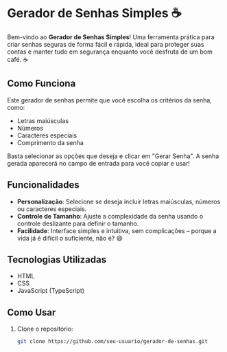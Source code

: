 # Gerador de Senhas Simples ☕️

Bem-vindo ao **Gerador de Senhas Simples**! Uma ferramenta prática para criar senhas seguras de forma fácil e rápida, ideal para proteger suas contas e manter tudo em segurança enquanto você desfruta de um bom café. ☕️

## Como Funciona

Este gerador de senhas permite que você escolha os critérios da senha, como:

- Letras maiúsculas
- Números
- Caracteres especiais
- Comprimento da senha

Basta selecionar as opções que deseja e clicar em "Gerar Senha". A senha gerada aparecerá no campo de entrada para você copiar e usar!

## Funcionalidades

- **Personalização**: Selecione se deseja incluir letras maiúsculas, números ou caracteres especiais.
- **Controle de Tamanho**: Ajuste a complexidade da senha usando o controle deslizante para definir o tamanho.
- **Facilidade**: Interface simples e intuitiva, sem complicações – porque a vida já é difícil o suficiente, não é? 😄

## Tecnologias Utilizadas

- HTML
- CSS
- JavaScript (TypeScript)

## Como Usar

1. Clone o repositório:
   ```bash
   git clone https://github.com/seu-usuario/gerador-de-senhas.git
